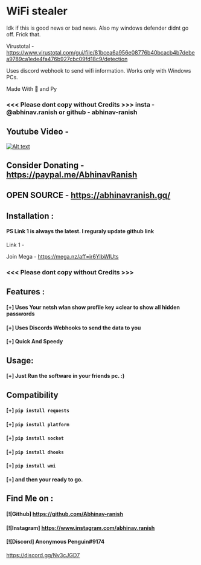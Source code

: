 # WiFi stealer

Idk if this is good news or bad news. Also my windows defender didnt go off. Frick that.

Virustotal - https://www.virustotal.com/gui/file/81bcea6a956e08776b40bcacb4b7debea9789ca1ede4fa476b927cbc09fd18c9/detection

Uses discord webhook to send wifi information. Works only with Windows PCs.

Made With 💖 and Py


### <<< Please dont copy without Credits >>> insta - @abhinav.ranish  or  github -  abhinav-ranish


## Youtube Video -
[![Alt text](https://img.youtube.com/vi/GZdngYPQUNU/0.jpg)](https://www.youtube.com/watch?v=GZdngYPQUNU)


## Consider Donating - https://paypal.me/AbhinavRanish
## OPEN SOURCE - https://abhinavranish.gq/

## Installation :
#### PS Link 1 is always the latest. I reguraly update github link
Link 1 - 


Join Mega - https://mega.nz/aff=ir6YlbWlUts


### <<< Please dont copy without Credits >>>

## Features :
#### [+] Uses Your netsh wlan show profile key =clear to show all hidden passwords
#### [+] Uses Discords Webhooks to send the data to you
#### [+] Quick And Speedy


## Usage:
#### [+] Just Run the software in your friends pc. :)



## Compatibility
#### [+] ```pip install requests ```
#### [+] ```pip install platform ```
#### [+] ```pip install socket ```
#### [+] ```pip install dhooks ```
#### [+] ```pip install wmi ```
#### [+] and then your ready to go.




## Find Me on :
####  [![Github] https://github.com/Abhinav-ranish
####  [![Instagram] https://www.instagram.com/abhinav.ranish
####  [![Discord]  Anonymous Penguin#9174
https://discord.gg/Nv3cJGD7
